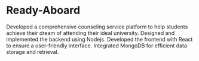 # Ready-Aboard
Developed a comprehensive counseling service platform to help students achieve their dream of attending their ideal university. Designed and implemented the backend using Nodejs. Developed the frontend with React to ensure a user-friendly interface. Integrated MongoDB for efficient data storage and retrieval.
